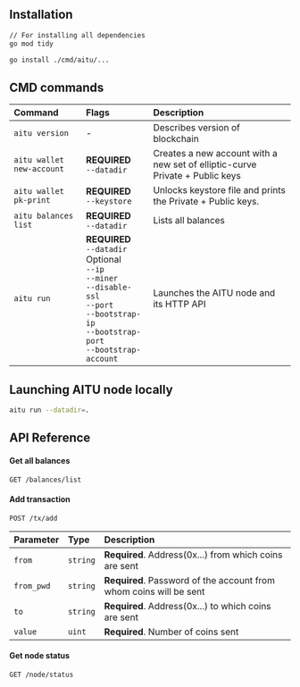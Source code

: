 ## Installation
```bash
// For installing all dependencies
go mod tidy

go install ./cmd/aitu/...
```

## CMD commands

| Command | Flags     | Description                       |
| :-------- | :------- | :-------------------------------- |
| `aitu version`      | - | Describes version of blockchain |
| `aitu wallet new-account`      | **REQUIRED**<br/>`--datadir` | Creates a new account with a new set of elliptic-curve Private + Public keys |
| `aitu wallet pk-print`      | **REQUIRED**<br/>`--keystore` | Unlocks keystore file and prints the Private + Public keys. |
| `aitu balances list`      | **REQUIRED**<br/>`--datadir` | Lists all balances |
| `aitu run`      | **REQUIRED**<br/>`--datadir`<br/>Optional<br/>`--ip`<br/>`--miner`<br/>`--disable-ssl`<br/>`--port`<br/>`--bootstrap-ip`<br/>`--bootstrap-port`<br/>`--bootstrap-account`| Launches the AITU node and its HTTP API |

## Launching AITU node locally

```bash
aitu run --datadir=.
```

## API Reference

#### Get all balances

```http
GET /balances/list
```

#### Add transaction

```http
POST /tx/add
```
| Parameter | Type     | Description                |
| :-------- | :------- | :------------------------- |
| `from` | `string` | **Required**. Address(0x...) from which coins are sent |
| `from_pwd` | `string` | **Required**. Password of the account from whom coins will be sent |
| `to` | `string` | **Required**. Address(0x...) to which coins are sent |
| `value` | `uint` | **Required**. Number of coins sent |

#### Get node status

```http
GET /node/status
```